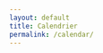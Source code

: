 ```yaml
---
layout: default
title: Calendrier
permalink: /calendar/
---
```


<script src="https://code.jquery.com/jquery-3.1.1.min.js"></script>
<script src="https://cdnjs.cloudflare.com/ajax/libs/moment.js/2.20.1/moment.min.js"></script>
<script src="https://cdnjs.cloudflare.com/ajax/libs/fullcalendar/3.8.0/fullcalendar.min.js"></script>
<link rel="stylesheet" href="https://cdnjs.cloudflare.com/ajax/libs/fullcalendar/3.8.0/fullcalendar.min.css">
<link rel="stylesheet" media="print" href="https://cdnjs.cloudflare.com/ajax/libs/fullcalendar/3.8.0/fullcalendar.print.css">

<script>
$(document).ready(function() {

	$('#calendar').fullCalendar({
		events:'/calendar-data/'
	});

});

</script>

<!--
{% for event in site.events %}
{{event.title}} {{event.event_date}}<br/>
{% endfor %}
-->
<div id="calendar"></div>
